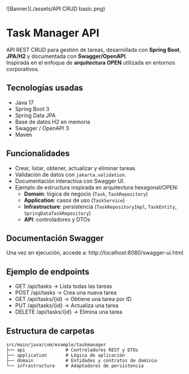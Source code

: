 ![Banner](./assets/API CRUD basic.png)
# Task Manager API

API REST CRUD para gestión de tareas, desarrollada con **Spring Boot**, **JPA/H2** y documentada con **Swagger/OpenAPI**.  
Inspirada en el enfoque de **arquitectura OPEN** utilizada en entornos corporativos.

## Tecnologías usadas
- Java 17
- Spring Boot 3
- Spring Data JPA
- Base de datos H2 en memoria
- Swagger / OpenAPI 3
- Maven

## Funcionalidades
- Crear, listar, obtener, actualizar y eliminar tareas.
- Validación de datos con `jakarta.validation`.
- Documentación interactiva con Swagger UI.
- Ejemplo de estructura inspirada en arquitectura hexagonal/OPEN:
  - **Domain**: lógica de negocio (`Task`, `TaskRepository`)
  - **Application**: casos de uso (`TaskService`)
  - **Infrastructure**: persistencia (`TaskRepositoryImpl`, `TaskEntity`, `SpringDataTaskRepository`)
  - **API**: controladores y DTOs
 
## Documentación Swagger
Una vez en ejecución, accede a: http://localhost:8080/swagger-ui.html

## Ejemplo de endpoints
- GET /api/tasks → Lista todas las tareas
- POST /api/tasks → Crea una nueva tarea
- GET /api/tasks/{id} → Obtiene una tarea por ID
- PUT /api/tasks/{id} → Actualiza una tarea
- DELETE /api/tasks/{id} → Elimina una tarea

## Estructura de carpetas
```plaintext
src/main/java/com/example/taskmanager
├── api               # Controladores REST y DTOs
├── application       # Lógica de aplicación
├── domain            # Entidades y contratos de dominio
└── infrastructure    # Adaptadores de persistencia
